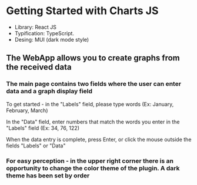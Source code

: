 # Getting Started with Charts JS

- Library: React JS
- Typification: TypeScript.
- Desing: MUI (dark mode style)

## The WebApp allows you to create graphs from the received data

### The main page contains two fields where the user can enter data and a graph display field

To get started - in the "Labels" field, please type words (Ex: January, February, March)

In the "Data" field, enter numbers that match the words you enter in the "Labels" field (Ex: 34, 76, 122)

When the data entry is complete, press Enter, or click the mouse outside the fields "Labels" or "Data"

### For easy perception - in the upper right corner there is an opportunity to change the color theme of the plugin. A dark theme has been set by order



